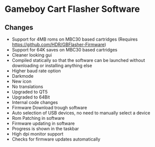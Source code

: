 Gameboy Cart Flasher Software
====================================

Changes
---------------------------------
- Support for 4MB roms on MBC30 based cartridges (Requires https://github.com/HDR/GBFlasher-Firmware)
- Support for 64K saves on MBC30 based cartridges
- Cleaner looking gui
- Compiled statically so that the software can be launched without downloading or installing anything else
- Higher baud rate option
- Darkmode
- New icon
- No translations
- Upgraded to QT5
- Upgraded to 64Bit
- Internal code changes
- Firmware Download trough software
- Auto selection of USB devices, no need to manually select a device
- Rom Patching in software
- Firmware updating in software
- Progress is shown in the taskbar
- High dpi monitor support
- Checks for firmware updates automatically
